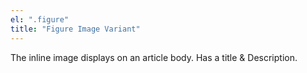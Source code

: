 ```yaml
---
el: ".figure"
title: "Figure Image Variant"
---
```

The inline image displays on an article body. Has a title & Description.
